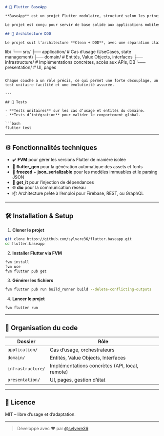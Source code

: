 ```markdown
# 🚀 Flutter BaseApp

**BaseApp** est un projet Flutter modulaire, structuré selon les principes du **Domain-Driven Design (DDD)**, intégrant **FVM**, **flutter_gen**, ainsi qu’une organisation rigoureuse du code basée sur `lib/src`.

Le projet est conçu pour servir de base solide aux applications mobiles et multiplateformes en Flutter, avec un focus sur la maintenabilité, la lisibilité et les bonnes pratiques.

## 🧱 Architecture DDD

Le projet suit l’architecture **Clean + DDD**, avec une séparation claire en 4 couches :

```
lib/
└── src/
    ├── application/      # Cas d’usage (UseCases, state management)
    ├── domain/           # Entités, Value Objects, interfaces
    ├── infrastructure/   # Implémentations concrètes, accès aux APIs, DB
    └── presentation/     # UI, pages
```

Chaque couche a un rôle précis, ce qui permet une forte découplage, un test unitaire facilité et une évolutivité assurée.

---

## 🧪 Tests

- **Tests unitaires** sur les cas d’usage et entités du domaine.
- **Tests d’intégration** pour valider le comportement global.

```bash
flutter test
```

---

## ⚙️ Fonctionnalités techniques

- ✔️ **FVM** pour gérer les versions Flutter de manière isolée
- 🎯 **flutter_gen** pour la génération automatique des assets et fonts
- 🔁 **freezed** + **json_serializable** pour les modèles immuables et le parsing JSON
- 🔗 **get_it** pour l’injection de dépendances
- 🌐 **dio** pour la communication réseau
- 📦 Architecture prête à l’emploi pour Firebase, REST, ou GraphQL

---

## 🛠️ Installation & Setup

1. **Cloner le projet**
```bash
git clone https://github.com/sylvere36/flutter.baseapp.git
cd flutter.baseapp
```

2. **Installer Flutter via FVM**
```bash
fvm install
fvm use
fvm flutter pub get
```

3. **Générer les fichiers**
```bash
fvm flutter pub run build_runner build --delete-conflicting-outputs
```

4. **Lancer le projet**
```bash
fvm flutter run
```

---

## 📁 Organisation du code

| Dossier             | Rôle |
|---------------------|------|
| `application/`      | Cas d’usage, orchestrateurs |
| `domain/`           | Entités, Value Objects, Interfaces |
| `infrastructure/`   | Implémentations concrètes (API, local, remote) |
| `presentation/`     | UI, pages, gestion d’état |

---

## 📄 Licence

MIT – libre d’usage et d’adaptation.

---

> Développé avec ❤️ par [@sylvere36](https://github.com/sylvere36)
```
